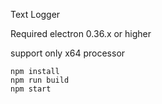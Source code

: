 Text Logger

Required electron 0.36.x or higher

support only x64 processor

    npm install
    npm run build
    npm start
